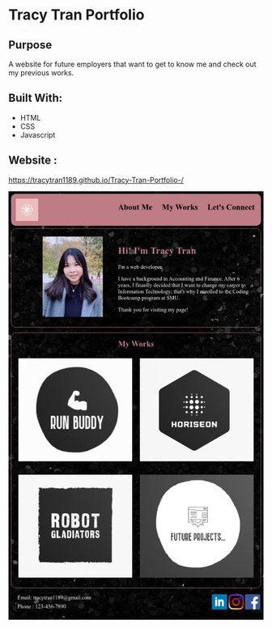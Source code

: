 # **Tracy Tran Portfolio**
## **Purpose**
A website for future employers that want to get to know me and check out my previous works. 

## **Built With:**
+ HTML
+ CSS
+ Javascript

## **Website :**
https://tracytran1189.github.io/Tracy-Tran-Portfolio-/

![alt text](assets/images/website.png)